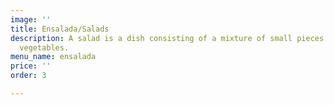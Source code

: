 ```yaml
---
image: ''
title: Ensalada/Salads
description: A salad is a dish consisting of a mixture of small pieces of food, usually
  vegetables.
menu_name: ensalada
price: ''
order: 3

---
```

